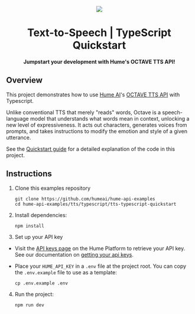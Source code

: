 <div align="center">
  <img src="https://storage.googleapis.com/hume-public-logos/hume/hume-banner.png">
  <h1>Text-to-Speech | TypeScript Quickstart</h1>
  <p>
    <strong>Jumpstart your development with Hume's OCTAVE TTS API!</strong>
  </p>
</div>

## Overview

This project demonstrates how to use [Hume AI](https://hume.ai)'s [OCTAVE TTS API](https://dev.hume.ai/docs/text-to-speech-tts/overview) with Typescript.

Unlike conventional TTS that merely "reads" words, Octave is a speech-language model that understands what words mean in context, unlocking a new level of expressiveness. It acts out characters, generates voices from prompts, and takes instructions to modify the emotion and style of a given utterance.

See the [Quickstart guide](https://dev.hume.ai/docs/text-to-speech-tts/quickstart/typescript) for a detailed explanation of the code in this project.

## Instructions

1. Clone this examples repository

    ```shell
    git clone https://github.com/humeai/hume-api-examples
    cd hume-api-examples/tts/typescript/tts-typescript-quickstart
    ```

2. Install dependencies:

    ```shell
    npm install
    ```

3. Set up your API key

  * Visit the [API keys page](https://platform.hume.ai/settings/keys) on the Hume Platform to retrieve your API key. See our documentation on [getting your api keys](https://dev.hume.ai/docs/introduction/api-key).
  * Place your `HUME_API_KEY` in a `.env` file at the project root. You can copy the `.env.example` file to use as a template:

    ```shell
    cp .env.example .env
    ```

4. Run the project:

    ```shell
    npm run dev
    ```
